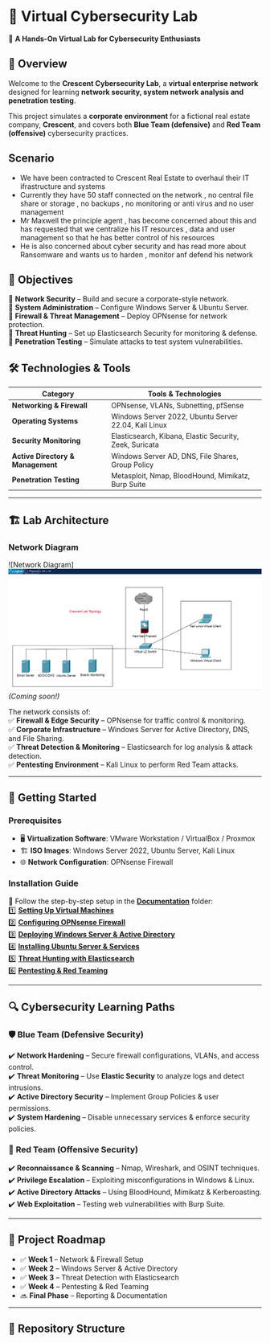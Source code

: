 # 🏢 Virtual Cybersecurity Lab  
🚀 **A Hands-On Virtual Lab for Cybersecurity Enthusiasts**  

## 📌 Overview  
Welcome to the **Crescent Cybersecurity Lab**, a **virtual enterprise network** designed for learning **network security, system network analysis and penetration testing**.  

This project simulates a **corporate environment** for a fictional real estate company, **Crescent**, and covers both **Blue Team (defensive)** and **Red Team (offensive)** cybersecurity practices.  

## Scenario 
- We have been contracted to Crescent Real Estate to overhaul their IT ifrastructure and systems
- Currently they have 50 staff connected on the network , no central file share or storage , no backups , no monitoring or anti virus 
and no user management
- Mr Maxwell the principle agent , has become concerned about this and has requested that we centralize his IT resources , data and user management
 so that he has better control of his resources 
- He is also concerned about cyber security and has read more about Ransomware and wants us to harden , monitor anf defend his network


## 🎯 Objectives  
🔹 **Network Security** – Build and secure a corporate-style network.  
🔹 **System Administration** – Configure Windows Server & Ubuntu Server.  
🔹 **Firewall & Threat Management** – Deploy OPNsense for network protection.  
🔹 **Threat Hunting** – Set up Elasticsearch Security for monitoring & defense.  
🔹 **Penetration Testing** – Simulate attacks to test system vulnerabilities.  

## 🛠️ Technologies & Tools  
| Category                | Tools & Technologies                                      |
|-------------------------|----------------------------------------------------------|
| **Networking & Firewall** | OPNsense, VLANs, Subnetting, pfSense                   |
| **Operating Systems**    | Windows Server 2022, Ubuntu Server 22.04, Kali Linux   |
| **Security Monitoring**  | Elasticsearch, Kibana, Elastic Security, Zeek, Suricata |
| **Active Directory & Management** | Windows Server AD, DNS, File Shares, Group Policy |
| **Penetration Testing**  | Metasploit, Nmap, BloodHound, Mimikatz, Burp Suite     |

---

## 🏗️ Lab Architecture  
### **Network Diagram**  
![Network Diagram]
![alt text](<Crescent Lab Structure.png>) *(Coming soon!)*  

The network consists of:  
✅ **Firewall & Edge Security** – OPNsense for traffic control & monitoring.  
✅ **Corporate Infrastructure** – Windows Server for Active Directory, DNS, and File Sharing.  
✅ **Threat Detection & Monitoring** – Elasticsearch for log analysis & attack detection.  
✅ **Pentesting Environment** – Kali Linux to perform Red Team attacks.  

---

## 🚀 Getting Started  
### **Prerequisites**  
- 🖥️ **Virtualization Software**: VMware Workstation / VirtualBox / Proxmox  
- 🏗️ **ISO Images**: Windows Server 2022, Ubuntu Server, Kali Linux  
- 🌐 **Network Configuration**: OPNsense Firewall  

### **Installation Guide**  
📌 Follow the step-by-step setup in the **[Documentation](Documentation/)** folder:  
1️⃣ **[Setting Up Virtual Machines](Documentation/01_Setting_Up_Virtual_Lab.md)**  
2️⃣ **[Configuring OPNsense Firewall](Documentation/03_Setting_Up_OpnSense_Firewall.md)**  
3️⃣ **[Deploying Windows Server & Active Directory](Documentation/04_Configuring_Windows_Server.md)**  
4️⃣ **[Installing Ubuntu Server & Services](Documentation/05_Deploying_Ubuntu_Server.md)**  
5️⃣ **[Threat Hunting with Elasticsearch](Documentation/08_Threat_Hunting_With_Elasticsearch.md)**  
6️⃣ **[Pentesting & Red Teaming](Documentation/10_Pentesting_And_Red_Team_Exercises.md)**  

---

## 🔍 Cybersecurity Learning Paths  
### 🛡️ **Blue Team (Defensive Security)**
✔️ **Network Hardening** – Secure firewall configurations, VLANs, and access control.  
✔️ **Threat Monitoring** – Use **Elastic Security** to analyze logs and detect intrusions.  
✔️ **Active Directory Security** – Implement Group Policies & user permissions.  
✔️ **System Hardening** – Disable unnecessary services & enforce security policies.  

### 🔴 **Red Team (Offensive Security)**  
✔️ **Reconnaissance & Scanning** – Nmap, Wireshark, and OSINT techniques.  
✔️ **Privilege Escalation** – Exploiting misconfigurations in Windows & Linux.  
✔️ **Active Directory Attacks** – Using BloodHound, Mimikatz & Kerberoasting.  
✔️ **Web Exploitation** – Testing web vulnerabilities with Burp Suite.  

---

## 📅 Project Roadmap  
- ✅ **Week 1** – Network & Firewall Setup  
- ✅ **Week 2** – Windows Server & Active Directory  
- ✅ **Week 3** – Threat Detection with Elasticsearch  
- ✅ **Week 4** – Pentesting & Red Teaming  
- 🔜 **Final Phase** – Reporting & Documentation  

---

## 📂 Repository Structure  
